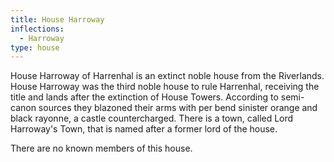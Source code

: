 ```yaml
---
title: House Harroway
inflections:
  - Harroway
type: house
---
```


House Harroway of Harrenhal is an extinct noble house from the Riverlands. House Harroway was the third noble house to rule Harrenhal, receiving the title and lands after the extinction of House Towers. According to semi-canon sources they blazoned their arms with per bend sinister orange and black rayonne, a castle countercharged. There is a town, called Lord Harroway's Town, that is named after a former lord of the house.

There are no known members of this house.




